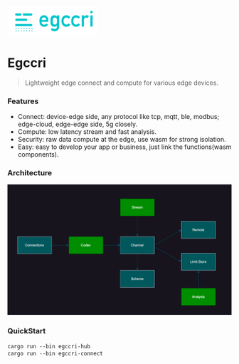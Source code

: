 <img src="https://github.com/egccri/egccri/blob/main/docs/assert/logo.png" width="40%" height="40%"/>

# Egccri

> Lightweight edge connect and compute for various edge devices.

### Features

+ Connect: device-edge side, any protocol like tcp, mqtt, ble, modbus; edge-cloud, edge-edge side, 5g closely.
+ Compute: low latency stream and fast analysis.
+ Security: raw data compute at the edge, use wasm for strong isolation.
+ Easy: easy to develop your app or business, just link the functions(wasm components).

### Architecture

![Architecture](docs/assert/core.png)

### QuickStart

```shell
cargo run --bin egccri-hub
cargo run --bin egccri-connect
```
